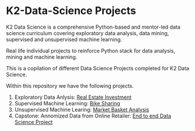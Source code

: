 # K2-Data-Science Projects

K2 Data Science is a comprehensive Python-based and mentor-led data science curriculum covering exploratory data analysis, data mining, supervised and unsupervised machine learning. 

Real life individual projects to reinforce Python stack for data analysis, mining and machine learning.

This is a copilation of different Data Science Projects completed for K2 Data Science.  

Within this repository we have the following projects.  

1. Exploratory Data Anlysis: [Real Estate Investment](https://github.com/tespintom/K2-Data-Science/tree/master/EDA%20Project%20)
2. Supervised Machine Learning: [Bike Sharing](https://github.com/tespintom/K2-Data-Science/tree/master/Bike%20Sharing%20ML%20)
3. Unsupervised Machine Learing: [Market Basket Analysis]()
4. Capstone: Annomized Data from Online Retailer: [End to end Data Science Project]()




